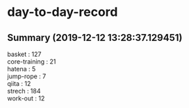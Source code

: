 # day-to-day-record  
## Summary  (2019-12-12 13:28:37.129451)  
basket : 127  
core-training : 21  
hatena : 5  
jump-rope : 7  
qiita : 12  
strech : 184  
work-out : 12  
